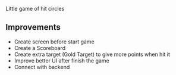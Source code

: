 Little game of hit circles 

## Improvements
- Create screen before start game
- Create a Scoreboard
- Create extra target (Gold Target) to give more points when hit it
- Improve better UI after finish the game
- Connect with backend